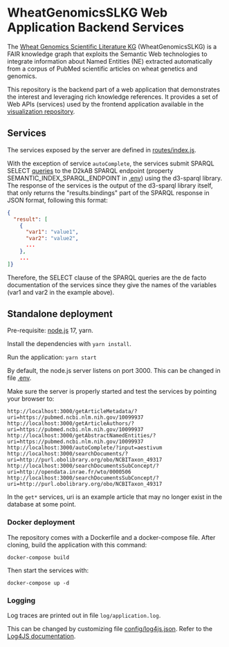 # WheatGenomicsSLKG Web Application Backend Services

The [Wheat Genomics Scientific Literature KG](https://github.com/Wimmics/WheatGenomicsSLKG) (WheatGenomicsSLKG) is a FAIR knowledge graph that exploits 
the Semantic Web technologies to integrate information about Named Entities (NE) extracted automatically from a corpus of 
PubMed scientific articles on wheat genetics and genomics.

This repository is the backend part of a web application that demonstrates the interest and leveraging rich knowledge references.
It provides a set of Web APIs (services) used by the frontend application available in the [visualization repository](https://github.com/wimmics/d2kab-web-visualization).


## Services

The services exposed by the server are defined in [routes/index.js](routes/index.js).

With the exception of service `autoComplete`, the services submit SPARQL SELECT [queries](queries) to the D2kAB SPARQL endpoint (property SEMANTIC_INDEX_SPARQL_ENDPOINT in [.env](.env))
using the d3-sparql library.
The response of the services is the output of the d3-sparql library itself, that only returns the "results.bindings" part
of the SPARQL response in JSON format, following this format:

```json
{
  "result": [
    {
      "var1": "value1",
      "var2": "value2",
      ...
    }, 
    ...
]}
```

Therefore, the SELECT clause of the SPARQL queries are the de facto documentation of the services 
since they give the names of the variables (var1 and var2 in the example above).


## Standalone deployment

Pre-requisite: [node.js](https://nodejs.org/) 17, yarn.

Install the dependencies with `yarn install`.

Run the application: `yarn start`

By default, the node.js server listens on port 3000. This can be changed in file [.env](.env).

Make sure the server is properly started and test the services by pointing your browser to:
```
http://localhost:3000/getArticleMetadata/?uri=https://pubmed.ncbi.nlm.nih.gov/10099937
http://localhost:3000/getArticleAuthors/?uri=https://pubmed.ncbi.nlm.nih.gov/10099937
http://localhost:3000/getAbstractNamedEntities/?uri=https://pubmed.ncbi.nlm.nih.gov/10099937
http://localhost:3000/autoComplete/?input=aestivum
http://localhost:3000/searchDocuments/?uri=http://purl.obolibrary.org/obo/NCBITaxon_49317
http://localhost:3000/searchDocumentsSubConcept/?uri=http://opendata.inrae.fr/wto/0000506
http://localhost:3000/searchDocumentsSubConcept/?uri=http://purl.obolibrary.org/obo/NCBITaxon_49317
```
In the `get*` services, uri is an example article that may no longer exist in the database at some point.

### Docker deployment

The repository comes with a Dockerfile and a docker-compose file.
After cloning, build the application with this command:

```
docker-compose build
```

Then start the services with:
```
docker-compose up -d
```


### Logging

Log traces are printed out in file `log/application.log`.

This can be changed by customizing file [config/log4js.json](config/log4js.json).
Refer to the [Log4JS documentation](https://stritti.github.io/log4js/).



